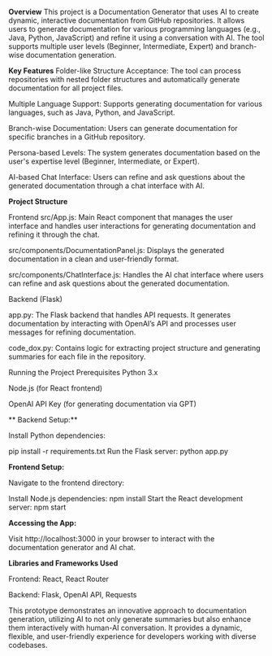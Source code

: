 **Overview**
This project is a Documentation Generator that uses AI to create dynamic, interactive documentation from GitHub repositories. It allows users to generate documentation for various programming languages (e.g., Java, Python, JavaScript) and refine it using a conversation with AI. The tool supports multiple user levels (Beginner, Intermediate, Expert) and branch-wise documentation generation.

**Key Features**
Folder-like Structure Acceptance: The tool can process repositories with nested folder structures and automatically generate documentation for all project files.

Multiple Language Support: Supports generating documentation for various languages, such as Java, Python, and JavaScript.

Branch-wise Documentation: Users can generate documentation for specific branches in a GitHub repository.

Persona-based Levels: The system generates documentation based on the user's expertise level (Beginner, Intermediate, or Expert).

AI-based Chat Interface: Users can refine and ask questions about the generated documentation through a chat interface with AI.

**Project Structure**

Frontend
src/App.js: Main React component that manages the user interface and handles user interactions for generating documentation and refining it through the chat.

src/components/DocumentationPanel.js: Displays the generated documentation in a clean and user-friendly format.

src/components/ChatInterface.js: Handles the AI chat interface where users can refine and ask questions about the generated documentation.

Backend (Flask)

app.py: The Flask backend that handles API requests. It generates documentation by interacting with OpenAI’s API and processes user messages for refining documentation.

code_dox.py: Contains logic for extracting project structure and generating summaries for each file in the repository.

Running the Project
Prerequisites
Python 3.x

Node.js (for React frontend)

OpenAI API Key (for generating documentation via GPT)


**
Backend Setup:**

Install Python dependencies:

pip install -r requirements.txt
Run the Flask server:
python app.py


**Frontend Setup:**

Navigate to the frontend directory:


Install Node.js dependencies:
npm install
Start the React development server:
npm start

**Accessing the App:**

Visit http://localhost:3000 in your browser to interact with the documentation generator and AI chat.

**Libraries and Frameworks Used**

Frontend: React, React Router

Backend: Flask, OpenAI API, Requests


This prototype demonstrates an innovative approach to documentation generation, utilizing AI to not only generate summaries but also enhance them interactively with human-AI conversation. It provides a dynamic, flexible, and user-friendly experience for developers working with diverse codebases.
